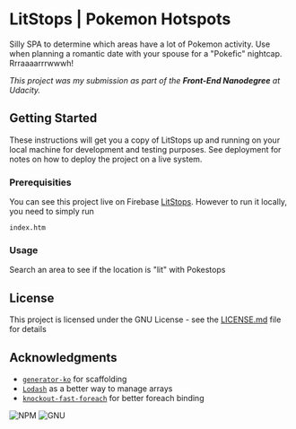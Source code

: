 # LitStops | Pokemon Hotspots

Silly SPA to determine which areas have a lot of Pokemon activity. Use when planning a romantic date with your spouse for a "Pokefic" nightcap. Rrraaaarrrwwwh!

_This project was my submission as part of the **Front-End Nanodegree** at Udacity._


## Getting Started

These instructions will get you a copy of LitStops up and running on your local machine for development and testing purposes. See deployment for notes on how to deploy the project on a live system.

### Prerequisities

You can see this project live on Firebase [LitStops](http://litstops.firebaseapp.com). However to run it locally, you need to simply run

```
index.htm
```

### Usage

Search an area to see if the location is "lit" with Pokestops


## License

This project is licensed under the GNU License - see the [LICENSE.md](LICENSE.md) file for details

## Acknowledgments

* [`generator-ko`](https://github.com/caseywebb/generator-ko-spa#readme) for scaffolding
* [`Lodash`](https://github.com/lodash/lodash) as a better way to manage arrays
* [`knockout-fast-foreach`](https://github.com/brianmhunt/knockout-fast-foreach) for better foreach binding

![NPM](https://img.shields.io/npm/v/npm.svg)
![GNU](https://img.shields.io/aur/license/yaourt.svg)
